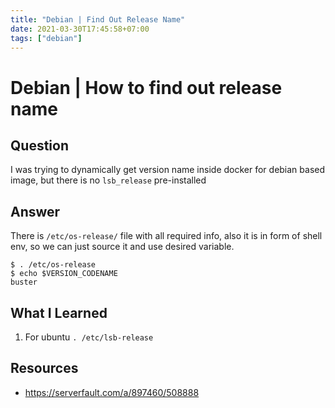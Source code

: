 ```yaml
---
title: "Debian | Find Out Release Name"
date: 2021-03-30T17:45:58+07:00
tags: ["debian"]
---
```


# Debian | How to find out release name

## Question

I was trying to dynamically get version name inside docker for debian based image, but there is no `lsb_release` pre-installed

## Answer

There is `/etc/os-release/` file with all required info, also it is in form of shell env, so we can just source it and use desired variable.

```console
$ . /etc/os-release
$ echo $VERSION_CODENAME
buster
```

## What I Learned

1. For ubuntu `. /etc/lsb-release`

## Resources

- https://serverfault.com/a/897460/508888
